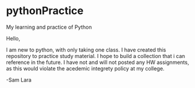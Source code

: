 # pythonPractice
My learning and practice of Python

Hello, 

I am new to python, with only taking one class. I have created this repository to practice study material. I hope to build a collection that i can reference in the future. I have not and will not posted any HW assignments, as this would violate the acedemic integrety policy at my college.
 

-Sam Lara
  
